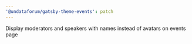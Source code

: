 ```yaml
---
'@undataforum/gatsby-theme-events': patch
---
```


Display moderators and speakers with names instead of avatars on events page
